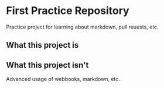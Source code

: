 # First Practice Repository
Practice project for learning about markdown, pull reuests, etc.

## What this project is

## What this project isn't
   Advanced usage of webbooks, markdown, etc.

